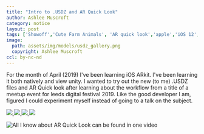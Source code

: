 ```yaml
---
title: "Intro to .USDZ and AR Quick Look"
author: Ashlee Muscroft
category: notice
layout: post
tags: ['Showoff','Cute Farm Animals', 'AR quick look','apple','iOS 12','Safari 12','ARKit','.usdz']
image:
  path: assets/img/models/usdz_gallery.png
  copyright: Ashlee Muscroft
ccl: by-nc-nd
---
```

For the month of April (2019) I've been learning iOS ARkit. I've been learning it both natively and view unity. I wanted to try out the new (to me) .USDZ files and AR Quick look after learning about the workflow from a title of a meetup event for leeds digital festival 2019. Like the good developer I am, figured I could experiment myself instead of going to a talk on the subject.
<!--more-->

<div class="ex">
<a rel="ar" href="{{ assets/models/goat.usdz | prepend: site.url }}">
  <img src="{{ assets/img/models/goat.png | prepend: site.url }}">
</a>
<a rel="ar" href="{{ assets/models/chicken.usdz | prepend: site.url }}">
  <img src="{{ assets/img/models/chicken.png | prepend: site.url }}">
</a>
<a rel="ar" href="{{ assets/models/alpaca.usdz | prepend: site.url }}">
  <img src="{{ assets/img/models/alpaca.png | prepend: site.url }}">
</a>
<a rel="ar" href="{{ assets/models/sheep.usdz | prepend: site.url }}">
  <img src="{{ assets/img/models/sheep.png | prepend: site.url }}">
</a>
</div>

![All I know about AR Quick Look can be found in one video](https://developer.apple.com/videos/play/wwdc2018/603/)